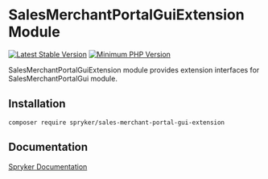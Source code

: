 # SalesMerchantPortalGuiExtension Module
[![Latest Stable Version](https://poser.pugx.org/spryker/sales-merchant-portal-gui-extension/v/stable.svg)](https://packagist.org/packages/spryker/sales-merchant-portal-gui-extension)
[![Minimum PHP Version](https://img.shields.io/badge/php-%3E%3D%208.1-8892BF.svg)](https://php.net/)

SalesMerchantPortalGuiExtension module provides extension interfaces for SalesMerchantPortalGui module.

## Installation

```
composer require spryker/sales-merchant-portal-gui-extension
```

## Documentation

[Spryker Documentation](https://docs.spryker.com)

